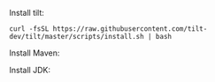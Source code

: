 Install tilt:
```shell
curl -fsSL https://raw.githubusercontent.com/tilt-dev/tilt/master/scripts/install.sh | bash
```

Install Maven:

Install JDK:

